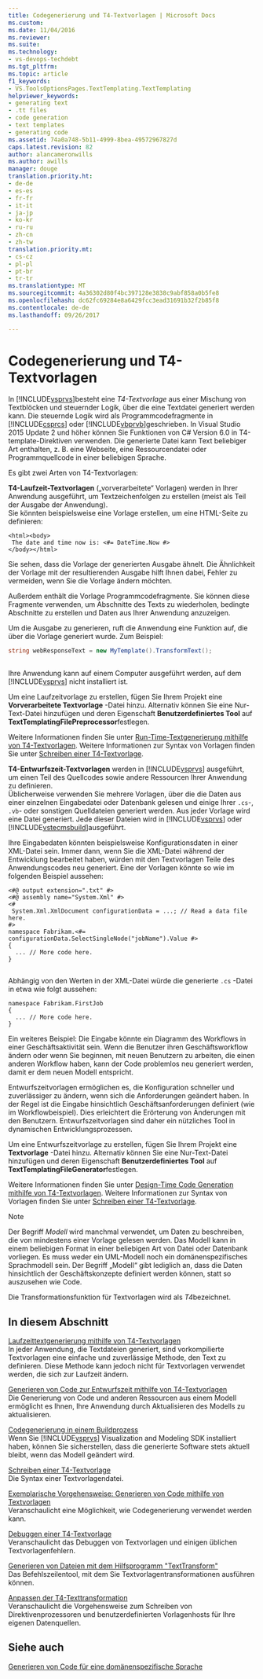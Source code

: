 ```yaml
---
title: Codegenerierung und T4-Textvorlagen | Microsoft Docs
ms.custom: 
ms.date: 11/04/2016
ms.reviewer: 
ms.suite: 
ms.technology:
- vs-devops-techdebt
ms.tgt_pltfrm: 
ms.topic: article
f1_keywords:
- VS.ToolsOptionsPages.TextTemplating.TextTemplating
helpviewer_keywords:
- generating text
- .tt files
- code generation
- text templates
- generating code
ms.assetid: 74a0a748-5b11-4999-8bea-49572967827d
caps.latest.revision: 82
author: alancameronwills
ms.author: awills
manager: douge
translation.priority.ht:
- de-de
- es-es
- fr-fr
- it-it
- ja-jp
- ko-kr
- ru-ru
- zh-cn
- zh-tw
translation.priority.mt:
- cs-cz
- pl-pl
- pt-br
- tr-tr
ms.translationtype: MT
ms.sourcegitcommit: 4a36302d80f4bc397128e3838c9abf858a0b5fe8
ms.openlocfilehash: dc62fc69284e8a6429fcc3ead31691b32f2b85f8
ms.contentlocale: de-de
ms.lasthandoff: 09/26/2017

---
```

# <a name="code-generation-and-t4-text-templates"></a>Codegenerierung und T4-Textvorlagen
In [!INCLUDE[vsprvs](../code-quality/includes/vsprvs_md.md)]besteht eine *T4-Textvorlage* aus einer Mischung von Textblöcken und steuernder Logik, über die eine Textdatei generiert werden kann. Die steuernde Logik wird als Programmcodefragmente in [!INCLUDE[csprcs](../data-tools/includes/csprcs_md.md)] oder [!INCLUDE[vbprvb](../code-quality/includes/vbprvb_md.md)]geschrieben. In Visual Studio 2015 Update 2 und höher können Sie Funktionen von C# Version 6.0 in T4-template-Direktiven verwenden. Die generierte Datei kann Text beliebiger Art enthalten, z. B. eine Webseite, eine Ressourcendatei oder Programmquellcode in einer beliebigen Sprache.  
  
 Es gibt zwei Arten von T4-Textvorlagen:  
  
 **T4-Laufzeit-Textvorlagen** („vorverarbeitete“ Vorlagen) werden in Ihrer Anwendung ausgeführt, um Textzeichenfolgen zu erstellen (meist als Teil der Ausgabe der Anwendung).  
 Sie könnten beispielsweise eine Vorlage erstellen, um eine HTML-Seite zu definieren:  
  
```  
<html><body>  
 The date and time now is: <#= DateTime.Now #>  
</body></html>  
```  
  
 Sie sehen, dass die Vorlage der generierten Ausgabe ähnelt. Die Ähnlichkeit der Vorlage mit der resultierenden Ausgabe hilft Ihnen dabei, Fehler zu vermeiden, wenn Sie die Vorlage ändern möchten.  
  
 Außerdem enthält die Vorlage Programmcodefragmente. Sie können diese Fragmente verwenden, um Abschnitte des Texts zu wiederholen, bedingte Abschnitte zu erstellen und Daten aus Ihrer Anwendung anzuzeigen.  
  
 Um die Ausgabe zu generieren, ruft die Anwendung eine Funktion auf, die über die Vorlage generiert wurde. Zum Beispiel:  
  
```csharp  
string webResponseText = new MyTemplate().TransformText();  
  
```  
  
 Ihre Anwendung kann auf einem Computer ausgeführt werden, auf dem [!INCLUDE[vsprvs](../code-quality/includes/vsprvs_md.md)] nicht installiert ist.  
  
 Um eine Laufzeitvorlage zu erstellen, fügen Sie Ihrem Projekt eine **Vorverarbeitete Textvorlage** -Datei hinzu. Alternativ können Sie eine Nur-Text-Datei hinzufügen und deren Eigenschaft **Benutzerdefiniertes Tool** auf **TextTemplatingFilePreprocessor**festlegen.  
  
 Weitere Informationen finden Sie unter [Run-Time-Textgenerierung mithilfe von T4-Textvorlagen](../modeling/run-time-text-generation-with-t4-text-templates.md). Weitere Informationen zur Syntax von Vorlagen finden Sie unter [Schreiben einer T4-Textvorlage](../modeling/writing-a-t4-text-template.md).  
  
 **T4-Entwurfszeit-Textvorlagen** werden in [!INCLUDE[vsprvs](../code-quality/includes/vsprvs_md.md)] ausgeführt, um einen Teil des Quellcodes sowie andere Ressourcen Ihrer Anwendung zu definieren.  
 Üblicherweise verwenden Sie mehrere Vorlagen, über die die Daten aus einer einzelnen Eingabedatei oder Datenbank gelesen und einige Ihrer `.cs`-, `.vb`- oder sonstigen Quelldateien generiert werden. Aus jeder Vorlage wird eine Datei generiert. Jede dieser Dateien wird in [!INCLUDE[vsprvs](../code-quality/includes/vsprvs_md.md)] oder [!INCLUDE[vstecmsbuild](../extensibility/internals/includes/vstecmsbuild_md.md)]ausgeführt.  
  
 Ihre Eingabedaten könnten beispielsweise Konfigurationsdaten in einer XML-Datei sein. Immer dann, wenn Sie die XML-Datei während der Entwicklung bearbeitet haben, würden mit den Textvorlagen Teile des Anwendungscodes neu generiert. Eine der Vorlagen könnte so wie im folgenden Beispiel aussehen:  
  
```  
<#@ output extension=".txt" #>  
<#@ assembly name="System.Xml" #>  
<#  
 System.Xml.XmlDocument configurationData = ...; // Read a data file here.  
#>  
namespace Fabrikam.<#= configurationData.SelectSingleNode("jobName").Value #>  
{  
  ... // More code here.   
}  
  
```  
  
 Abhängig von den Werten in der XML-Datei würde die generierte `.cs` -Datei in etwa wie folgt aussehen:  
  
```  
namespace Fabrikam.FirstJob  
{  
  ... // More code here.   
}  
```  
  
 Ein weiteres Beispiel: Die Eingabe könnte ein Diagramm des Workflows in einer Geschäftsaktivität sein. Wenn die Benutzer ihren Geschäftsworkflow ändern oder wenn Sie beginnen, mit neuen Benutzern zu arbeiten, die einen anderen Workflow haben, kann der Code problemlos neu generiert werden, damit er dem neuen Modell entspricht.  
  
 Entwurfszeitvorlagen ermöglichen es, die Konfiguration schneller und zuverlässiger zu ändern, wenn sich die Anforderungen geändert haben. In der Regel ist die Eingabe hinsichtlich Geschäftsanforderungen definiert (wie im Workflowbeispiel). Dies erleichtert die Erörterung von Änderungen mit den Benutzern. Entwurfszeitvorlagen sind daher ein nützliches Tool in dynamischen Entwicklungsprozessen.  
  
 Um eine Entwurfszeitvorlage zu erstellen, fügen Sie Ihrem Projekt eine **Textvorlage** -Datei hinzu. Alternativ können Sie eine Nur-Text-Datei hinzufügen und deren Eigenschaft **Benutzerdefiniertes Tool** auf **TextTemplatingFileGenerator**festlegen.  
  
 Weitere Informationen finden Sie unter [Design-Time Code Generation mithilfe von T4-Textvorlagen](../modeling/design-time-code-generation-by-using-t4-text-templates.md). Weitere Informationen zur Syntax von Vorlagen finden Sie unter [Schreiben einer T4-Textvorlage](../modeling/writing-a-t4-text-template.md).  
  
> [!NOTE]
>  Der Begriff *Modell* wird manchmal verwendet, um Daten zu beschreiben, die von mindestens einer Vorlage gelesen werden. Das Modell kann in einem beliebigen Format in einer beliebigen Art von Datei oder Datenbank vorliegen. Es muss weder ein UML-Modell noch ein domänenspezifisches Sprachmodell sein. Der Begriff „Modell“ gibt lediglich an, dass die Daten hinsichtlich der Geschäftskonzepte definiert werden können, statt so auszusehen wie Code.  
  
 Die Transformationsfunktion für Textvorlagen wird als *T4*bezeichnet.  
  
## <a name="in-this-section"></a>In diesem Abschnitt  
 [Laufzeittextgenerierung mithilfe von T4-Textvorlagen](../modeling/run-time-text-generation-with-t4-text-templates.md)  
 In jeder Anwendung, die Textdateien generiert, sind vorkompilierte Textvorlagen eine einfache und zuverlässige Methode, den Text zu definieren. Diese Methode kann jedoch nicht für Textvorlagen verwendet werden, die sich zur Laufzeit ändern.  
  
 [Generieren von Code zur Entwurfszeit mithilfe von T4-Textvorlagen](../modeling/design-time-code-generation-by-using-t4-text-templates.md)  
 Die Generierung von Code und anderen Ressourcen aus einem Modell ermöglicht es Ihnen, Ihre Anwendung durch Aktualisieren des Modells zu aktualisieren.  
  
 [Codegenerierung in einem Buildprozess](../modeling/code-generation-in-a-build-process.md)  
 Wenn Sie [!INCLUDE[vsprvs](../code-quality/includes/vsprvs_md.md)] Visualization and Modeling SDK installiert haben, können Sie sicherstellen, dass die generierte Software stets aktuell bleibt, wenn das Modell geändert wird.  
  
 [Schreiben einer T4-Textvorlage](../modeling/writing-a-t4-text-template.md)  
 Die Syntax einer Textvorlagendatei.  
  
 [Exemplarische Vorgehensweise: Generieren von Code mithilfe von Textvorlagen](../modeling/walkthrough-generating-code-by-using-text-templates.md)  
 Veranschaulicht eine Möglichkeit, wie Codegenerierung verwendet werden kann.  
  
 [Debuggen einer T4-Textvorlage](../modeling/debugging-a-t4-text-template.md)  
 Veranschaulicht das Debuggen von Textvorlagen und einigen üblichen Textvorlagenfehlern.  
  
 [Generieren von Dateien mit dem Hilfsprogramm "TextTransform"](../modeling/generating-files-with-the-texttransform-utility.md)  
 Das Befehlszeilentool, mit dem Sie Textvorlagentransformationen ausführen können.  
  
 [Anpassen der T4-Texttransformation](../modeling/customizing-t4-text-transformation.md)  
 Veranschaulicht die Vorgehensweise zum Schreiben von Direktivenprozessoren und benutzerdefinierten Vorlagenhosts für Ihre eigenen Datenquellen.  
  
## <a name="see-also"></a>Siehe auch  
 [Generieren von Code für eine domänenspezifische Sprache](../modeling/generating-code-from-a-domain-specific-language.md)
